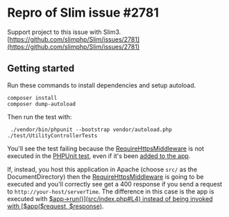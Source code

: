# Repro of Slim issue #2781
Support project to this issue with Slim3.
[https://github.com/slimphp/Slim/issues/2781](https://github.com/slimphp/Slim/issues/2781)


## Getting started
Run these commands to install dependencies and setup autoload.
```
composer install
composer dump-autoload
```

Then run the test with:
```
 ./vendor/bin/phpunit --bootstrap vendor/autoload.php ./test/UtilityControllerTests
```
You'll see the test failing because the [RequireHttpsMiddleware](src/middlewares/RequireHttpsMiddleware.php) is not executed in the [PHPUnit test](test/UtilityControllerTests.php), even if it's been [added to the app](src/Bootstrapper.php#L15).

If, instead, you host this application in Apache (choose `src/` as the DocumentDirectory) then the [RequireHttpsMiddleware](src/middlewares/RequireHttpsMiddleware.php) is going to be executed and you'll correctly see get a 400 response if you send a request to `http://your-host/serverTime`.
The difference in this case is the app is executed with [$app->run()](src/index.php#L4) instead of being invoked with [$app($request, $response)](test/UtilityControllerTests.php#L27).